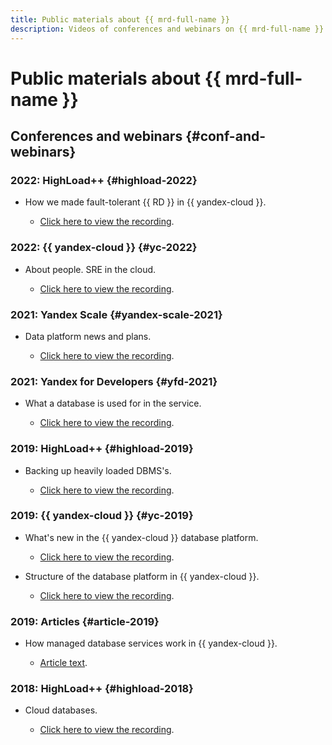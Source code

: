 ```yaml
---
title: Public materials about {{ mrd-full-name }}
description: Videos of conferences and webinars on {{ mrd-full-name }}.
---
```


# Public materials about {{ mrd-full-name }}

## Conferences and webinars {#conf-and-webinars}

### 2022: HighLoad++ {#highload-2022}

* How we made fault-tolerant {{ RD }} in {{ yandex-cloud }}.

  * [Click here to view the recording](https://highload.ru/moscow/2022/abstracts/9667).

### 2022: {{ yandex-cloud }} {#yc-2022}

* About people. SRE in the cloud.

  * [Click here to view the recording](https://www.youtube.com/watch?v=8YwepbGf1WM).

### 2021: Yandex Scale {#yandex-scale-2021}

* Data platform news and plans.

  * [Click here to view the recording](https://www.youtube.com/watch?v=34azYnDBiYY).

### 2021: Yandex for Developers {#yfd-2021}

* What a database is used for in the service.

  * [Click here to view the recording](https://www.youtube.com/watch?v=cddm8I0UgjU).

### 2019: HighLoad++ {#highload-2019}

* Backing up heavily loaded DBMS's.

  * [Click here to view the recording](https://highload.ru/moscow/2019/abstracts/5981).

### 2019: {{ yandex-cloud }} {#yc-2019}

* What's new in the {{ yandex-cloud }} database platform.

  * [Click here to view the recording](https://www.youtube.com/watch?v=5OcUo3J4Wdc).

* Structure of the database platform in {{ yandex-cloud }}.

  * [Click here to view the recording](https://www.youtube.com/watch?v=Cwdg425a_cw).

### 2019: Articles {#article-2019}

* How managed database services work in {{ yandex-cloud }}.

  * [Article text](https://habr.com/ru/companies/yandex/articles/477860/).

### 2018: HighLoad++ {#highload-2018}

* Cloud databases.

  * [Click here to view the recording](https://www.youtube.com/watch?v=xyMN1EA9p5Y).

